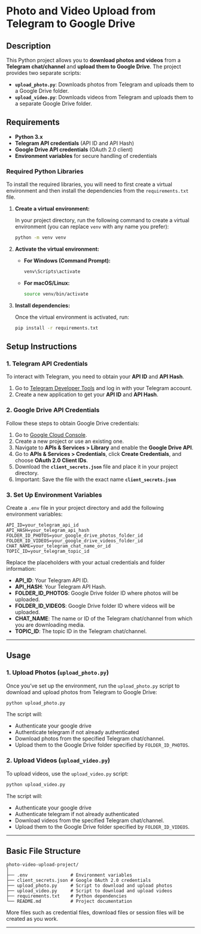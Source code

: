 # Photo and Video Upload from Telegram to Google Drive

## Description

This Python project allows you to **download photos and videos** from a **Telegram chat/channel** and **upload them to Google Drive**. The project provides two separate scripts:

- **`upload_photo.py`**: Downloads photos from Telegram and uploads them to a Google Drive folder.
- **`upload_video.py`**: Downloads videos from Telegram and uploads them to a separate Google Drive folder.

## Requirements

- **Python 3.x**
- **Telegram API credentials** (API ID and API Hash)
- **Google Drive API credentials** (OAuth 2.0 client)
- **Environment variables** for secure handling of credentials

### Required Python Libraries

To install the required libraries, you will need to first create a virtual environment and then install the dependencies from the `requirements.txt` file.

1. **Create a virtual environment:**

   In your project directory, run the following command to create a virtual environment (you can replace `venv` with any name you prefer):

   ```bash
   python -m venv venv
   ```

2. **Activate the virtual environment:**

   - **For Windows (Command Prompt):**
     ```bash
     venv\Scripts\activate
     ```

   - **For macOS/Linux:**
     ```bash
     source venv/bin/activate
     ```

3. **Install dependencies:**

   Once the virtual environment is activated, run:

   ```bash
   pip install -r requirements.txt
   ```

## Setup Instructions

### 1. **Telegram API Credentials**

To interact with Telegram, you need to obtain your **API ID** and **API Hash**.

1. Go to [Telegram Developer Tools](https://my.telegram.org/auth) and log in with your Telegram account.
2. Create a new application to get your **API ID** and **API Hash**.

### 2. **Google Drive API Credentials**

Follow these steps to obtain Google Drive credentials:

1. Go to [Google Cloud Console](https://console.cloud.google.com/).
2. Create a new project or use an existing one.
3. Navigate to **APIs & Services > Library** and enable the **Google Drive API**.
4. Go to **APIs & Services > Credentials**, click **Create Credentials**, and choose **OAuth 2.0 Client IDs**.
5. Download the **`client_secrets.json`** file and place it in your project directory.
6. Important: Save the file with the exact name **`client_secrets.json`**

### 3. **Set Up Environment Variables**

Create a `.env` file in your project directory and add the following environment variables:

```env
API_ID=your_telegram_api_id
API_HASH=your_telegram_api_hash
FOLDER_ID_PHOTOS=your_google_drive_photos_folder_id
FOLDER_ID_VIDEOS=your_google_drive_videos_folder_id
CHAT_NAME=your_telegram_chat_name_or_id
TOPIC_ID=your_telegram_topic_id
```

Replace the placeholders with your actual credentials and folder information:

- **API_ID**: Your Telegram API ID.
- **API_HASH**: Your Telegram API Hash.
- **FOLDER_ID_PHOTOS**: Google Drive folder ID where photos will be uploaded.
- **FOLDER_ID_VIDEOS**: Google Drive folder ID where videos will be uploaded.
- **CHAT_NAME**: The name or ID of the Telegram chat/channel from which you are downloading media.
- **TOPIC_ID**: The topic ID in the Telegram chat/channel.

---

## Usage

### 1. **Upload Photos** (`upload_photo.py`)

Once you’ve set up the environment, run the `upload_photo.py` script to download and upload photos from Telegram to Google Drive:

```bash
python upload_photo.py
```

The script will:

- Authenticate your google drive
- Authenticate telegram if not already authenticated
- Download photos from the specified Telegram chat/channel.
- Upload them to the Google Drive folder specified by `FOLDER_ID_PHOTOS`.

### 2. **Upload Videos** (`upload_video.py`)

To upload videos, use the `upload_video.py` script:

```bash
python upload_video.py
```

The script will:

- Authenticate your google drive
- Authenticate telegram if not already authenticated
- Download videos from the specified Telegram chat/channel.
- Upload them to the Google Drive folder specified by `FOLDER_ID_VIDEOS`.

---

## Basic File Structure

```
photo-video-upload-project/
│
├── .env                # Environment variables
├── client_secrets.json # Google OAuth 2.0 credentials
├── upload_photo.py     # Script to download and upload photos
├── upload_video.py     # Script to download and upload videos
├── requirements.txt    # Python dependencies
└── README.md           # Project documentation
```

More files such as credential files, download files or session files will be created as you work.

---
